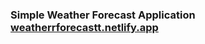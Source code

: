### Simple Weather Forecast Application [weatherrforecastt.netlify.app](weatherrforecastt.netlify.app)
